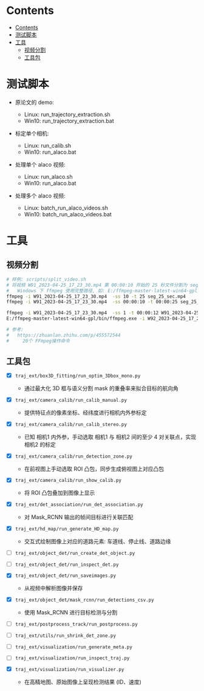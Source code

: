 <!-- @created at 2023-05-12 -->

# Contents

- [Contents](#contents)
- [测试脚本](#测试脚本)
- [工具](#工具)
  - [视频分割](#视频分割)
  - [工具包](#工具包)

<!-- ========= ========= =========  ========= ========= -->

# 测试脚本

- 原论文的 demo:
  - Linux: run_trajectory_extraction.sh
  - Win10: run_trajectory_extraction.bat

- 标定单个相机:
  - Linux: run_calib.sh
  - Win10: run_alaco.bat

- 处理单个 alaco 视频:
  - Linux: run_alaco.sh
  - Win10: run_alaco.bat

- 处理多个 alaco 视频:
  - Linux: batch_run_alaco_videos.sh
  - Win10: batch_run_alaco_videos.bat

# 工具

## 视频分割

```bash
# 样例: scripts/split_video.sh
# 将视频 W91_2023-04-25_17_23_30.mp4 第 00:00:10 开始的 25 秒文件分割为 seg_25_sec.mp4
#   Windows 下 ffmpeg 使用完整路径, 如: E:/ffmpeg-master-latest-win64-gpl/bin/ffmpeg.exe
ffmpeg -i W91_2023-04-25_17_23_30.mp4  -ss 10 -t 25 seg_25_sec.mp4
ffmpeg -i W91_2023-04-25_17_23_30.mp4  -ss 00:00:10 -t 00:00:25 seg_25_sec.mp4

ffmpeg -i W91_2023-04-25_17_23_30.mp4  -ss 1 -t 00:00:12 W91_2023-04-25_17_23_31.mp4
E:/ffmpeg-master-latest-win64-gpl/bin/ffmpeg.exe -i W92_2023-04-25_17_23_30.mp4  -ss 1 -t 00:00:12 W92_2023-04-25_17_23_31.mp4

# 参考:
#   https://zhuanlan.zhihu.com/p/455572544
#     20个 FFmpeg操作命令
```

## 工具包

- [x] `traj_ext/box3D_fitting/run_optim_3Dbox_mono.py`
  - 通过最大化 3D 框与语义分割 mask 的重叠率来拟合目标的航向角

- [x] `traj_ext/camera_calib/run_calib_manual.py`
  - 提供特征点的像素坐标、经纬度进行相机内外参标定

- [x] `traj_ext/camera_calib/run_calib_stereo.py`
  - 已知 相机1 内外参，手动选取 相机1 与 相机2 间的至少 4 对关联点，实现 相机2 的标定

- [x] `traj_ext/camera_calib/run_detection_zone.py`
  - 在前视图上手动选取 ROI 凸包，同步生成俯视图上对应凸包

- [x] `traj_ext/camera_calib/run_show_calib.py`
  - 将 ROI 凸包叠加到图像上显示

- [x] `traj_ext/det_association/run_det_association.py`
  - 对 Mask_RCNN 输出的帧间目标进行关联匹配

- [x] `traj_ext/hd_map/run_generate_HD_map.py`
  - 交互式绘制图像上对应的道路元素: 车道线、停止线、道路边缘

- [ ] `traj_ext/object_det/run_create_det_object.py`

- [ ] `traj_ext/object_det/run_inspect_det.py`

- [x] `traj_ext/object_det/run_saveimages.py`
  - 从视频中解析图像并保存

- [x] `traj_ext/object_det/mask_rcnn/run_detections_csv.py`
  - 使用 Mask_RCNN 进行目标检测与分割

- [ ] `traj_ext/postprocess_track/run_postprocess.py`

- [ ] `traj_ext/utils/run_shrink_det_zone.py`

- [ ] `traj_ext/visualization/run_generate_meta.py`

- [ ] `traj_ext/visualization/run_inspect_traj.py`

- [x] `traj_ext/visualization/run_visualizer.py`
  - 在高精地图、原始图像上呈现检测结果 (ID、速度)

<!-- ========= ========= =========  ========= ========= -->

<!--
^
^
^
^
^
-->

<!-- ========= ========= =========  ========= ========= -->

<!-- ========= ========= =========  ========= ========= -->

<!--
- <div align="left"><img src="xxx" height="" width="640" /></div>

<details>
<summary>
</summary>
<br/>
</details>
-->

<!-- End of File -->

